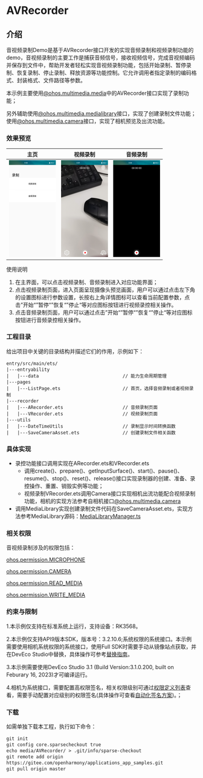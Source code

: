# AVRecorder

## 介绍

音视频录制Demo是基于AVRecorder接口开发的实现音频录制和视频录制功能的demo，音视频录制的主要工作是捕获音频信号，接收视频信号，完成音视频编码并保存到文件中，帮助开发者轻松实现音视频录制功能，包括开始录制、暂停录制、恢复录制、停止录制、释放资源等功能控制。它允许调用者指定录制的编码格式、封装格式、文件路径等参数。

本示例主要使用[@ohos.multimedia.media](https://gitee.com/openharmony/docs/blob/master/zh-cn/application-dev/reference/apis/js-apis-media.md#avrecorder9)中的AVRecorder接口实现了录制功能；

另外辅助使用[@ohos.multimedia.medialibrary](https://gitee.com/openharmony/docs/blob/master/zh-cn/application-dev/reference/apis/js-apis-medialibrary.md)接口，实现了创建录制文件功能；使用[@ohos.multimedia.camera](https://gitee.com/openharmony/docs/blob/master/zh-cn/application-dev/reference/apis/js-apis-camera.md)接口，实现了相机预览及出流功能。

### 效果预览

| 主页                                                         | 视频录制                                                     | 音频录制                                                     |
| ------------------------------------------------------------ | ------------------------------------------------------------ | ------------------------------------------------------------ |
| <img src="screenshots/devices/homePage.jpg" alt="homePage" style="zoom:25%;" /> | <img src="screenshots/devices/videoRecorder.jpg" alt="videoRecorder" style="zoom:25%;" /> | <img src="screenshots/devices/audioRecorder.jpg" alt="audioRecorder" style="zoom:25%;" /> |

使用说明

1. 在主界面，可以点击视频录制、音频录制进入对应功能界面；
2. 点击视频录制页面，进入页面呈现摄像头预览画面，用户可以通过点击左下角的设置图标进行参数设置，长按右上角详情图标可以查看当前配置参数，点击”开始“”暂停“”恢复“”停止“等对应图标按钮进行视频录控相关操作。
3. 点击音频录制页面，用户可以通过点击”开始“”暂停“”恢复“”停止“等对应图标按钮进行音频录控相关操作。

### 工程目录

给出项目中关键的目录结构并描述它们的作用，示例如下：

```
entry/src/main/ets/
|---entryability
|   |---data                               // 能力生命周期管理
|---pages
|   |---ListPage.ets                       // 首页，选择音频录制或者视频录制
|---recorder
|   |---ARecorder.ets                      // 音频录制页面
|   |---VRecorder.ets                      // 视频录制页面
|---utils
|   |---DateTimeUtils                      // 录制显示时间转换函数
|   |---SaveCameraAsset.ets                // 创建录制文件相关函数
```

### 具体实现

* 录控功能接口调用实现在ARecorder.ets和VRecorder.ets
  * 调用create()、prepare()、getInputSurface()、start()、pause()、resume()、stop()、reset()、release()接口实现录制器的创建、准备、录控操作、重置、销毁实例等功能；
  * 视频录制VRecorder.ets调用Camera接口实现相机出流功能配合视频录制功能，相机的实现方法参考自相机接口[@ohos.multimedia.camera](https://gitee.com/openharmony/docs/blob/master/zh-cn/application-dev/reference/apis/js-apis-camera.md)
* 调用MediaLibrary实现创建录制文件代码在SaveCameraAsset.ets，实现方法参考MediaLibrary源码：[MediaLibraryManager.ts](https://gitee.com/openharmony/applications_app_samples/blob/master/FileManager/FileManager/Library/src/main/ets/filemanager/medialibrary/MediaLibraryManager.ts)

### 相关权限

音视频录制涉及的权限包括：

[ohos.permission.MICROPHONE](https://gitee.com/openharmony/docs/blob/master/zh-cn/application-dev/security/permission-list.md)

[ohos.permission.CAMERA](https://gitee.com/openharmony/docs/blob/master/zh-cn/application-dev/security/permission-list.md)

[ohos.permission.READ_MEDIA](https://gitee.com/openharmony/docs/blob/master/zh-cn/application-dev/security/permission-list.md)

[ohos.permission.WRITE_MEDIA](https://gitee.com/openharmony/docs/blob/master/zh-cn/application-dev/security/permission-list.md)

### 约束与限制

1.本示例仅支持在标准系统上运行，支持设备：RK3568。

2.本示例仅支持API9版本SDK，版本号：3.2.10.6;系统权限的系统接口。本示例需要使用相机系统权限的系统接口，使用Full SDK时需要手动从镜像站点获取，并在DevEco Studio中替换，具体操作可参考[替换指南](https://gitee.com/openharmony/docs/blob/master/zh-cn/application-dev/quick-start/full-sdk-switch-guide.md)。

3.本示例需要使用DevEco Studio 3.1 (Build Version:3.1.0.200, built on Feburary 16, 2023)才可编译运行。

4.相机为系统接口，需要配置高权限签名，相关权限级别可通过[权限定义列表](https://gitee.com/openharmony/docs/blob/master/zh-cn/application-dev/security/permission-list.md)查看，需要手动配置对应级别的权限签名(具体操作可查看[自动化签名方案](https://docs.openharmony.cn/pages/v3.2Beta/zh-cn/application-dev/security/hapsigntool-overview.md/))。；

### 下载

如需单独下载本工程，执行如下命令：

```
git init
git config core.sparsecheckout true
echo media/AVRecorder/ > .git/info/sparse-checkout
git remote add origin https://gitee.com/openharmony/applications_app_samples.git
git pull origin master
```

